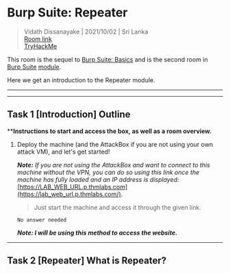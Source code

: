 # Burp Suite: Repeater
  
> Vidath Dissanayake | 2021/10/02 | Sri Lanka  
> [Room link](https://tryhackme.com/room/burpsuiterepeater)  
> [TryHackMe](https://tryhackme.com)
  
This room is the sequel to [Burp Suite: Basics](../burpsuitebasics/burpsuitebasics.md) and is the second room in [Burp Suite](../Burp%20Suite.md) [module](../../modules.md).
  
Here we get an introduction to the Repeater module.
  
---
---
  
## Task 1 [Introduction] Outline
  
****Instructions to start and access the box, as well as a room overview.**

1. Deploy the machine (and the AttackBox if you are not using your own attack VM), and let's get started!

    _**Note:** If you are not using the AttackBox and want to connect to this machine without the VPN, you can do so using this link once the machine has fully loaded and an IP address is displayed:_ [https://LAB_WEB_URL.p.thmlabs.com](https://lab_web_url.p.thmlabs.com/).
    
    > Just start the machine and access it through the given link.
    
    ```
    No answer needed
    ```

    ***Note: I will be using this method to access the website.***
    
---

## Task 2 [Repeater] What is Repeater?